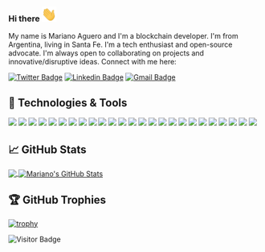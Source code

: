 ### Hi there <img src="https://raw.githubusercontent.com/mariano-aguero/mariano-aguero/master/wave.gif" width="30px">

My name is Mariano Aguero and I'm a blockchain developer. I'm from Argentina, living in Santa Fe. I'm a tech enthusiast and open-source advocate. I'm always open to collaborating on projects and innovative/disruptive ideas. Connect with me here:

[![Twitter Badge](https://img.shields.io/badge/-mariano_aguero-blue?style=plastic&logo=Twitter&logoColor=white&link=https://twitter.com/benji__price/)](https://twitter.com/benji__price/)
[![Linkedin Badge](https://img.shields.io/badge/-mariano_aguero-blue?style=plastic&logo=Linkedin&logoColor=white&link=https://www.linkedin.com/in/mariano-aguero-595046156/)](https://www.linkedin.com/in/mariano-aguero-595046156/)
[![Gmail Badge](https://img.shields.io/badge/-mariano.aguero@gmail.com-c14438?style=plastic&logo=Gmail&logoColor=white&link=mailto:mariano.aguero@gmail.com)](mailto:mariano.aguero@gmail.com)

## 🔧 Technologies & Tools
![](https://img.shields.io/badge/OS-Linux-informational?style=flat&logo=linux&logoColor=white&color=2bbc8a)
![](https://img.shields.io/badge/Editor-IntelliJ_IDEA-informational?style=flat&logo=intellij-idea&logoColor=white&color=2bbc8a)
![](https://img.shields.io/badge/Code-Solidity-informational?style=flat&Color=white&color=2bbc8a)
![](https://img.shields.io/badge/Code-JavaScript-informational?style=flat&logo=javascript&logoColor=white&color=2bbc8a)
![](https://img.shields.io/badge/Code-React-informational?style=flat&logo=react&logoColor=white&color=2bbc8a)
![](https://img.shields.io/badge/Code-Redux-informational?style=flat&logo=redux&logoColor=white&color=2bbc8a)
![](https://img.shields.io/badge/Code-React_Router-informational?style=flat&logo=react-router&logoColor=white&color=2bbc8a)
![](https://img.shields.io/badge/Code-Vue-informational?style=flat&logo=vue.js&logoColor=white&color=2bbc8a)
![](https://img.shields.io/badge/Code-Node-informational?style=flat&logo=node.js&logoColor=white&color=2bbc8a)
![](https://img.shields.io/badge/Code-Express-informational?style=flat&Color=white&color=2bbc8a)
![](https://img.shields.io/badge/Code-Typescript-informational?style=flat&logo=typescript&logoColor=white&color=2bbc8a)
![](https://img.shields.io/badge/Code-HTML5-informational?style=flat&logo=html5&logoColor=white&color=2bbc8a)
![](https://img.shields.io/badge/Code-CSS3-informational?style=flat&logo=css3&logoColor=white&color=2bbc8a)
![](https://img.shields.io/badge/Code-Bootstrap-informational?style=flat&logo=bootstrap&logoColor=white&color=2bbc8a)
![](https://img.shields.io/badge/Code-PHP-informational?style=flat&logo=php&logoColor=white&color=2bbc8a)
![](https://img.shields.io/badge/Code-Laravel-informational?style=flat&logo=laravel&logoColor=white&color=2bbc8a)
![](https://img.shields.io/badge/Shell-Bash-informational?style=flat&logo=gnu-bash&logoColor=white&color=2bbc8a)
![](https://img.shields.io/badge/Tools-PostgreSQL-informational?style=flat&logo=postgresql&logoColor=white&color=2bbc8a)
![](https://img.shields.io/badge/Tools-MySql-informational?style=flat&logo=mysql&logoColor=white&color=2bbc8a)
![](https://img.shields.io/badge/Tools-MongoDB-informational?style=flat&logo=mongodb&logoColor=white&color=2bbc8a)
![](https://img.shields.io/badge/Tools-SQLite-informational?style=flat&logo=sqlite&logoColor=white&color=2bbc8a)
![](https://img.shields.io/badge/Tools-Netlify-informational?style=flat&logo=netlify&logoColor=white&color=2bbc8a)
![](https://img.shields.io/badge/Tools-Docker-informational?style=flat&logo=docker&logoColor=white&color=2bbc8a)
![](https://img.shields.io/badge/Tools-Ubuntu-informational?style=flat&logo=ubuntu&logoColor=white&color=2bbc8a)
![](https://img.shields.io/badge/Cloud-Digital_Ocean-informational?style=flat&logo=digitalocean&logoColor=white&color=2bbc8a)

## &#x1f4c8; GitHub Stats

<a href="https://github.com/mariano-aguero/mariano-aguero">
  <img align="center" src="https://github-readme-stats.vercel.app/api/top-langs/?username=mariano-aguero&hide=html,tex&layout=compact" />
</a>
<a href="https://github.com/mariano-aguero/mariano-aguero">
  <img align="center" src="https://github-readme-stats.vercel.app/api?username=mariano-aguero&count_private=true&show_icons=true&include_all_commits=true" alt="Mariano's GitHub Stats" />
</a>

## 🏆 GitHub Trophies

[![trophy](https://github-profile-trophy.vercel.app/?username=mariano-aguero&theme=flat&column=7)](https://github.com/ryo-ma/github-profile-trophy)


![Visitor Badge](https://visitor-badge.laobi.icu/badge?page_id=mariano-aguero.mariano-aguero)

<!-- links to social media icons -->

<!-- icons with padding -->

[1.1]: http://i.imgur.com/tXSoThF.png (twitter icon with padding)
[2.1]: http://i.imgur.com/0o48UoR.png (github icon with padding)

<!-- icons without padding -->

[1.2]: http://i.imgur.com/wWzX9uB.png (twitter icon without padding)
[2.2]: http://i.imgur.com/9I6NRUm.png (github icon without padding)
[3.2]: https://raw.githubusercontent.com/mariano-aguero/mariano-aguero/master/linkedin-3-16.png (LinkedIn icon without padding)


<!-- links to your social media accounts -->

[1]: https://twitter.com/benji__price
[2]: https://github.com/mariano-aguero
[3]: https://www.linkedin.com/in/mariano-aguero-595046156/

